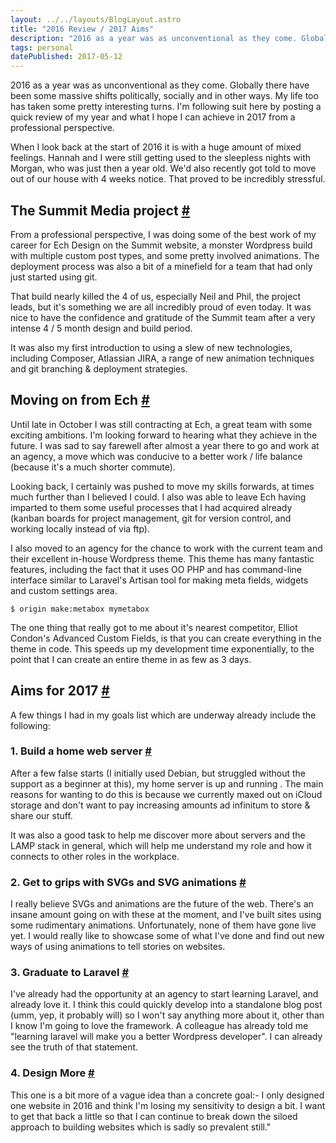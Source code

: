 ```yaml
---
layout: ../../layouts/BlogLayout.astro
title: "2016 Review / 2017 Aims"
description: "2016 as a year was as unconventional as they come. Globally there have been some massive shifts politically, socially and in other ways. My life too has taken some pretty interesting turns. I'm following suit here by posting a quick review of my year and what I hope I can achieve in 2017 from a professional perspective."
tags: personal
datePublished: 2017-05-12
---
```

2016 as a year was as unconventional as they come. Globally there have been some massive shifts politically, socially and in other ways. My life too has taken some pretty interesting turns. I'm following suit here by posting a quick review of my year and what I hope I can achieve in 2017 from a professional perspective.

When I look back at the start of 2016 it is with a huge amount of mixed feelings. Hannah and I were still getting used to the sleepless nights with Morgan, who was just then a year old. We'd also recently got told to move out of our house with 4 weeks notice. That proved to be incredibly stressful.

## The Summit Media project [#](https://deliciousreverie.co.uk/posts/2016-review-2017-aims/#the-summit-media-project)

From a professional perspective, I was doing some of the best work of my career for Ech Design on the Summit website, a monster Wordpress build with multiple custom post types, and some pretty involved animations. The deployment process was also a bit of a minefield for a team that had only just started using git.

That build nearly killed the 4 of us, especially Neil and Phil, the project leads, but it's something we are all incredibly proud of even today. It was nice to have the confidence and gratitude of the Summit team after a very intense 4 / 5 month design and build period.

It was also my first introduction to using a slew of new technologies, including Composer, Atlassian JIRA, a range of new animation techniques and git branching & deployment strategies.

## Moving on from Ech [#](https://deliciousreverie.co.uk/posts/2016-review-2017-aims/#moving-on-from-ech)

Until late in October I was still contracting at Ech, a great team with some exciting ambitions. I'm looking forward to hearing what they achieve in the future. I was sad to say farewell after almost a year there to go and work at an agency, a move which was conducive to a better work / life balance (because it's a much shorter commute).

Looking back, I certainly was pushed to move my skills forwards, at times much further than I believed I could. I also was able to leave Ech having imparted to them some useful processes that I had acquired already (kanban boards for project management, git for version control, and working locally instead of via ftp).

I also moved to an agency for the chance to work with the current team and their excellent in-house Wordpress theme. This theme has many fantastic features, including the fact that it uses OO PHP and has command-line interface similar to Laravel's Artisan tool for making meta fields, widgets and custom settings area.

```
$ origin make:metabox mymetabox
```

The one thing that really got to me about it's nearest competitor, Elliot Condon's Advanced Custom Fields, is that you can create everything in the theme in code. This speeds up my development time exponentially, to the point that I can create an entire theme in as few as 3 days.

## Aims for 2017 [#](https://deliciousreverie.co.uk/posts/2016-review-2017-aims/#aims-for-2017)

A few things I had in my goals list which are underway already include the following:

### 1\. Build a home web server [#](https://deliciousreverie.co.uk/posts/2016-review-2017-aims/#1.-build-a-home-web-server)

After a few false starts (I initially used Debian, but struggled without the support as a beginner at this), my home server is up and running . The main reasons for wanting to do this is because we currently maxed out on iCloud storage and don't want to pay increasing amounts ad infinitum to store & share our stuff.

It was also a good task to help me discover more about servers and the LAMP stack in general, which will help me understand my role and how it connects to other roles in the workplace.

### 2\. Get to grips with SVGs and SVG animations [#](https://deliciousreverie.co.uk/posts/2016-review-2017-aims/#2.-get-to-grips-with-svgs-and-svg-animations)

I really believe SVGs and animations are the future of the web. There's an insane amount going on with these at the moment, and I've built sites using some rudimentary animations. Unfortunately, none of them have gone live yet. I would really like to showcase some of what I've done and find out new ways of using animations to tell stories on websites.

### 3\. Graduate to Laravel [#](https://deliciousreverie.co.uk/posts/2016-review-2017-aims/#3.-graduate-to-laravel)

I've already had the opportunity at an agency to start learning Laravel, and already love it. I think this could quickly develop into a standalone blog post (umm, yep, it probably will) so I won't say anything more about it, other than I know I'm going to love the framework. A colleague has already told me "learning laravel will make you a better Wordpress developer". I can already see the truth of that statement.

### 4\. Design More [#](https://deliciousreverie.co.uk/posts/2016-review-2017-aims/#4.-design-more)

This one is a bit more of a vague idea than a concrete goal:- I only designed one website in 2016 and think I'm losing my sensitivity to design a bit. I want to get that back a little so that I can continue to break down the siloed approach to building websites which is sadly so prevalent still."